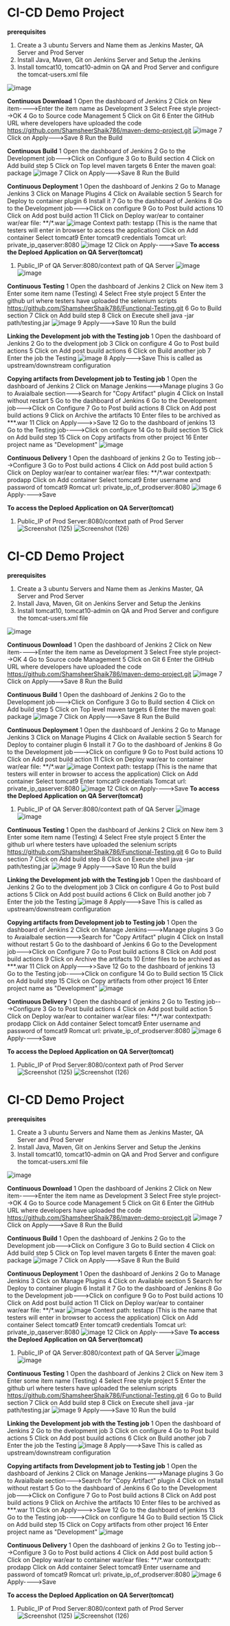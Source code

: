 # CI-CD Demo Project
**prerequisites**
1. Create a 3 ubuntu Servers and Name them as Jenkins Master, QA Server and Prod Server
2. Install Java, Maven, Git on Jenkins Server and Setup the Jenkins
3. Install tomcat10, tomcat10-admin on QA and Prod Server and configure the tomcat-users.xml file

![image](https://github.com/user-attachments/assets/5672f469-0e73-4eb2-b2f6-d109a2703aec)

**Continuous Download**
1 Open the dashboard of Jenkins
2 Click on New item---->Enter the item name as Development
3 Select Free style project-->OK
4 Go to Source code Management
5 Click on Git
6 Enter the GitHub URL where developers have uploaded the code
https://github.com/ShamsheerShaik786/maven-demo-project.git
![image](https://github.com/user-attachments/assets/9df2d20f-419a-4ba7-b25f-c83a9c1fcb36)
7 Click on Apply--->Save
8 Run the Build

**Continuous Build**
1 Open the dashboard of Jenkins
2 Go to the Development job--->Click on Configure
3 Go to Build section
4 Click on Add build step
5 Click on Top level maven targets
6 Enter the maven goal: package
![image](https://github.com/user-attachments/assets/a1cdd2b4-0c76-48e5-a019-f8cc8be18086)
7 Click on Apply--->Save
8 Run the Build

**Continuous Deployment**
1 Open the dashboard of Jenkins
2 Go to Manage Jenkins
3 Click on Manage Plugins
4 Click on Available section
5 Search for Deploy to container plugin
6 Install it
7 Go to the dashboard of Jenkins
8 Go to the Development job--->Click on configure
9 Go to Post build actions
10 Click on Add post build action
11 Click on Deploy war/ear to container
   war/ear file: **/*.war
   ![image](https://github.com/user-attachments/assets/0fcdaa06-de5d-4f25-a76b-4e26ef00049a)
   Context path: testapp   (This is the name that testers will enter in browser to access the application)
   Click on Add container
   Select tomcat9
   Enter tomcat9 credentials 
   Tomcat url: private_ip_qaserver:8080
![image](https://github.com/user-attachments/assets/7e411c10-d0fe-450a-82cd-f73e0ce31abe)
12 Click on Apply---->Save
**To access the Deploed Application on QA Server(tomcat)**
1. Public_IP of QA Server:8080/context path of QA Server
![image](https://github.com/user-attachments/assets/6ce17ffd-6045-4bcd-b4cc-56bf97750a54)
![image](https://github.com/user-attachments/assets/feb69a6b-a7e7-42ca-be75-42ed7d659c78)

**Continuous Testing**
1 Open the dashboard of Jenkins
2 Click on New item
3 Enter some item name (Testing)
4 Select Free style project
5 Enter the github url where testers have uploaded the selenium scripts
  https://github.com/ShamsheerShaik786/Functional-Testing.git
6 Go to Build section
7 Click on Add  build step
8 Click on Execute shell
  java -jar path/testing.jar
![image](https://github.com/user-attachments/assets/ad3d6a5d-b2e4-4f48-8127-54e3145ae8e6)
9 Apply--->Save
10 Run the build

**Linking the Development job with the Testing job**
1 Open the dashboard of Jenkins
2 Go to the dvelopment job
3 Click on configure
4 Go to Post build actions
5 Click on Add post buuild actions
6 Click on Build another job
7 Enter the job the Testing
![image](https://github.com/user-attachments/assets/7ac8f09e-1ef9-4559-9dfd-a6384e4148f3)
8 Apply--->Save
  This is called as upstream/downstream configuration

**Copying artifacts from Development job to Testing job**
1 Open the dashboard of Jenkins
2 Click on Manage Jenkins--->Manage plugins
3 Go to Avaialbale section--->Search for "Copy Artifact" plugin
4 Click on Install without restart
5 Go to the dashboard of Jenkins
6 Go to the Development job--->Click on Configure
7 Go to Post build actions
8 Click on Add post build actions
9 Click on Archive the artifacts
10 Enter files to be archived as **\*.war
11 Click on Apply--->>Save
12 Go to the dashboard of jenkins
13 Go to the Testing job---->Click on configure
14 Go to Build section
15 Click on Add build step
15 Click on Copy artifacts from other project
16 Enter project name as "Development"
![image](https://github.com/user-attachments/assets/0dfd47c4-7c43-4e9f-b471-789b351c60be)


**Continuous Delivery**
1 Open the dashboard of jenkins
2 Go to Testing job--->Configure
3 Go to Post build actions
4 Click on Add post build action
5 Click on Deploy war/ear to container
  war/ear files: **/*.war
  contextpath: prodapp
  Click on Add container
  Select tomcat9
  Enter username and password of tomcat9
  Romcat url: private_ip_of_prodserver:8080
![image](https://github.com/user-attachments/assets/3458868f-05b1-4176-938e-17853dc989ed)
6 Apply---->Save

**To access the Deploed Application on QA Server(tomcat)**
1. Public_IP of Prod Server:8080/context path of Prod Server
![Screenshot (125)](https://github.com/user-attachments/assets/a15a3ce4-c8d7-40ed-9eeb-8006639c151b)
![Screenshot (126)](https://github.com/user-attachments/assets/45d02b96-23ff-4083-abf3-1a17f01819f7)





# CI-CD Demo Project
**prerequisites**
1. Create a 3 ubuntu Servers and Name them as Jenkins Master, QA Server and Prod Server
2. Install Java, Maven, Git on Jenkins Server and Setup the Jenkins
3. Install tomcat10, tomcat10-admin on QA and Prod Server and configure the tomcat-users.xml file

![image](https://github.com/user-attachments/assets/5672f469-0e73-4eb2-b2f6-d109a2703aec)

**Continuous Download**
1 Open the dashboard of Jenkins
2 Click on New item---->Enter the item name as Development
3 Select Free style project-->OK
4 Go to Source code Management
5 Click on Git
6 Enter the GitHub URL where developers have uploaded the code
https://github.com/ShamsheerShaik786/maven-demo-project.git
![image](https://github.com/user-attachments/assets/9df2d20f-419a-4ba7-b25f-c83a9c1fcb36)
7 Click on Apply--->Save
8 Run the Build

**Continuous Build**
1 Open the dashboard of Jenkins
2 Go to the Development job--->Click on Configure
3 Go to Build section
4 Click on Add build step
5 Click on Top level maven targets
6 Enter the maven goal: package
![image](https://github.com/user-attachments/assets/a1cdd2b4-0c76-48e5-a019-f8cc8be18086)
7 Click on Apply--->Save
8 Run the Build

**Continuous Deployment**
1 Open the dashboard of Jenkins
2 Go to Manage Jenkins
3 Click on Manage Plugins
4 Click on Available section
5 Search for Deploy to container plugin
6 Install it
7 Go to the dashboard of Jenkins
8 Go to the Development job--->Click on configure
9 Go to Post build actions
10 Click on Add post build action
11 Click on Deploy war/ear to container
   war/ear file: **/*.war
   ![image](https://github.com/user-attachments/assets/0fcdaa06-de5d-4f25-a76b-4e26ef00049a)
   Context path: testapp   (This is the name that testers will enter in browser to access the application)
   Click on Add container
   Select tomcat9
   Enter tomcat9 credentials 
   Tomcat url: private_ip_qaserver:8080
![image](https://github.com/user-attachments/assets/7e411c10-d0fe-450a-82cd-f73e0ce31abe)
12 Click on Apply---->Save
**To access the Deploed Application on QA Server(tomcat)**
1. Public_IP of QA Server:8080/context path of QA Server
![image](https://github.com/user-attachments/assets/6ce17ffd-6045-4bcd-b4cc-56bf97750a54)
![image](https://github.com/user-attachments/assets/feb69a6b-a7e7-42ca-be75-42ed7d659c78)

**Continuous Testing**
1 Open the dashboard of Jenkins
2 Click on New item
3 Enter some item name (Testing)
4 Select Free style project
5 Enter the github url where testers have uploaded the selenium scripts
  https://github.com/ShamsheerShaik786/Functional-Testing.git
6 Go to Build section
7 Click on Add  build step
8 Click on Execute shell
  java -jar path/testing.jar
![image](https://github.com/user-attachments/assets/ad3d6a5d-b2e4-4f48-8127-54e3145ae8e6)
9 Apply--->Save
10 Run the build

**Linking the Development job with the Testing job**
1 Open the dashboard of Jenkins
2 Go to the dvelopment job
3 Click on configure
4 Go to Post build actions
5 Click on Add post buuild actions
6 Click on Build another job
7 Enter the job the Testing
![image](https://github.com/user-attachments/assets/7ac8f09e-1ef9-4559-9dfd-a6384e4148f3)
8 Apply--->Save
  This is called as upstream/downstream configuration

**Copying artifacts from Development job to Testing job**
1 Open the dashboard of Jenkins
2 Click on Manage Jenkins--->Manage plugins
3 Go to Avaialbale section--->Search for "Copy Artifact" plugin
4 Click on Install without restart
5 Go to the dashboard of Jenkins
6 Go to the Development job--->Click on Configure
7 Go to Post build actions
8 Click on Add post build actions
9 Click on Archive the artifacts
10 Enter files to be archived as **\*.war
11 Click on Apply--->>Save
12 Go to the dashboard of jenkins
13 Go to the Testing job---->Click on configure
14 Go to Build section
15 Click on Add build step
15 Click on Copy artifacts from other project
16 Enter project name as "Development"
![image](https://github.com/user-attachments/assets/0dfd47c4-7c43-4e9f-b471-789b351c60be)


**Continuous Delivery**
1 Open the dashboard of jenkins
2 Go to Testing job--->Configure
3 Go to Post build actions
4 Click on Add post build action
5 Click on Deploy war/ear to container
  war/ear files: **/*.war
  contextpath: prodapp
  Click on Add container
  Select tomcat9
  Enter username and password of tomcat9
  Romcat url: private_ip_of_prodserver:8080
![image](https://github.com/user-attachments/assets/3458868f-05b1-4176-938e-17853dc989ed)
6 Apply---->Save

**To access the Deploed Application on QA Server(tomcat)**
1. Public_IP of Prod Server:8080/context path of Prod Server
![Screenshot (125)](https://github.com/user-attachments/assets/a15a3ce4-c8d7-40ed-9eeb-8006639c151b)
![Screenshot (126)](https://github.com/user-attachments/assets/45d02b96-23ff-4083-abf3-1a17f01819f7)





# CI-CD Demo Project
**prerequisites**
1. Create a 3 ubuntu Servers and Name them as Jenkins Master, QA Server and Prod Server
2. Install Java, Maven, Git on Jenkins Server and Setup the Jenkins
3. Install tomcat10, tomcat10-admin on QA and Prod Server and configure the tomcat-users.xml file

![image](https://github.com/user-attachments/assets/5672f469-0e73-4eb2-b2f6-d109a2703aec)

**Continuous Download**
1 Open the dashboard of Jenkins
2 Click on New item---->Enter the item name as Development
3 Select Free style project-->OK
4 Go to Source code Management
5 Click on Git
6 Enter the GitHub URL where developers have uploaded the code
https://github.com/ShamsheerShaik786/maven-demo-project.git
![image](https://github.com/user-attachments/assets/9df2d20f-419a-4ba7-b25f-c83a9c1fcb36)
7 Click on Apply--->Save
8 Run the Build

**Continuous Build**
1 Open the dashboard of Jenkins
2 Go to the Development job--->Click on Configure
3 Go to Build section
4 Click on Add build step
5 Click on Top level maven targets
6 Enter the maven goal: package
![image](https://github.com/user-attachments/assets/a1cdd2b4-0c76-48e5-a019-f8cc8be18086)
7 Click on Apply--->Save
8 Run the Build

**Continuous Deployment**
1 Open the dashboard of Jenkins
2 Go to Manage Jenkins
3 Click on Manage Plugins
4 Click on Available section
5 Search for Deploy to container plugin
6 Install it
7 Go to the dashboard of Jenkins
8 Go to the Development job--->Click on configure
9 Go to Post build actions
10 Click on Add post build action
11 Click on Deploy war/ear to container
   war/ear file: **/*.war
   ![image](https://github.com/user-attachments/assets/0fcdaa06-de5d-4f25-a76b-4e26ef00049a)
   Context path: testapp   (This is the name that testers will enter in browser to access the application)
   Click on Add container
   Select tomcat9
   Enter tomcat9 credentials 
   Tomcat url: private_ip_qaserver:8080
![image](https://github.com/user-attachments/assets/7e411c10-d0fe-450a-82cd-f73e0ce31abe)
12 Click on Apply---->Save
**To access the Deploed Application on QA Server(tomcat)**
1. Public_IP of QA Server:8080/context path of QA Server
![image](https://github.com/user-attachments/assets/6ce17ffd-6045-4bcd-b4cc-56bf97750a54)
![image](https://github.com/user-attachments/assets/feb69a6b-a7e7-42ca-be75-42ed7d659c78)

**Continuous Testing**
1 Open the dashboard of Jenkins
2 Click on New item
3 Enter some item name (Testing)
4 Select Free style project
5 Enter the github url where testers have uploaded the selenium scripts
  https://github.com/ShamsheerShaik786/Functional-Testing.git
6 Go to Build section
7 Click on Add  build step
8 Click on Execute shell
  java -jar path/testing.jar
![image](https://github.com/user-attachments/assets/ad3d6a5d-b2e4-4f48-8127-54e3145ae8e6)
9 Apply--->Save
10 Run the build

**Linking the Development job with the Testing job**
1 Open the dashboard of Jenkins
2 Go to the dvelopment job
3 Click on configure
4 Go to Post build actions
5 Click on Add post buuild actions
6 Click on Build another job
7 Enter the job the Testing
![image](https://github.com/user-attachments/assets/7ac8f09e-1ef9-4559-9dfd-a6384e4148f3)
8 Apply--->Save
  This is called as upstream/downstream configuration

**Copying artifacts from Development job to Testing job**
1 Open the dashboard of Jenkins
2 Click on Manage Jenkins--->Manage plugins
3 Go to Avaialbale section--->Search for "Copy Artifact" plugin
4 Click on Install without restart
5 Go to the dashboard of Jenkins
6 Go to the Development job--->Click on Configure
7 Go to Post build actions
8 Click on Add post build actions
9 Click on Archive the artifacts
10 Enter files to be archived as **\*.war
11 Click on Apply--->>Save
12 Go to the dashboard of jenkins
13 Go to the Testing job---->Click on configure
14 Go to Build section
15 Click on Add build step
15 Click on Copy artifacts from other project
16 Enter project name as "Development"
![image](https://github.com/user-attachments/assets/0dfd47c4-7c43-4e9f-b471-789b351c60be)


**Continuous Delivery**
1 Open the dashboard of jenkins
2 Go to Testing job--->Configure
3 Go to Post build actions
4 Click on Add post build action
5 Click on Deploy war/ear to container
  war/ear files: **/*.war
  contextpath: prodapp
  Click on Add container
  Select tomcat9
  Enter username and password of tomcat9
  Romcat url: private_ip_of_prodserver:8080
![image](https://github.com/user-attachments/assets/3458868f-05b1-4176-938e-17853dc989ed)
6 Apply---->Save

**To access the Deploed Application on QA Server(tomcat)**
1. Public_IP of Prod Server:8080/context path of Prod Server
![Screenshot (125)](https://github.com/user-attachments/assets/a15a3ce4-c8d7-40ed-9eeb-8006639c151b)
![Screenshot (126)](https://github.com/user-attachments/assets/45d02b96-23ff-4083-abf3-1a17f01819f7)






